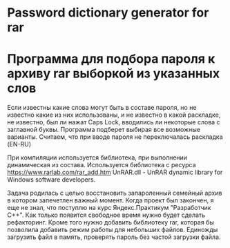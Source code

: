 # Password dictionary generator for rar
# Программа для подбора пароля к архиву rar выборкой из указанных слов

Если известны какие слова могут быть в составе пароля, но не известно какие из них использованы, и не известно в какой раскладке, не известно, был ли нажат Caps Lock, вводились ли некоторые слова с заглавной буквы.
Программа подберет выбирая все возможные варианты.
Считаем, что при вводе пароля не переключалась раскладка (EN-RU)

При компиляции используется библиотека, при выполнении динамическая из состава.
Используется библиотека с ресурса
https://www.rarlab.com/rar_add.htm
UnRAR.dll	- UnRAR dynamic library for Windows software developers.

Задача родилась с целью восстановить запароленный семейный архив в котором запечетлен важный момент.
Когда проект был закончен, я еще не знал, что поступлю на курс Яндекс.Практикум "Разработчик С++".
Как только появится свободное время нужно будет сделать рефакторинг.
Кроме того нужно добавить библиотеку rar, которая бы позволила добавить режим работы для небольших файлов. Единожды загрузить файл в память, проверять пароль без частой загрузки файла.
